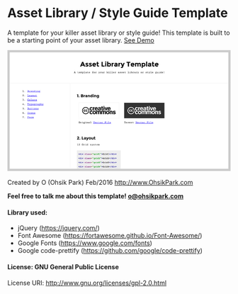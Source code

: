 # Asset Library / Style Guide Template
A template for your killer asset library or style guide!
This template is built to be a starting point of your asset library.
[See Demo](http://ohsik.github.io/asset-library-template/)

![Asset Library / Style Guide Template](/screenshot.jpg?raw=true "Style Guide Template")

Created by O (Ohsik Park) Feb/2016
http://www.OhsikPark.com

**Feel free to talk me about this template! o@ohsikpark.com**

#### Library used:
- jQuery (https://jquery.com/)
- Font Awesome (https://fortawesome.github.io/Font-Awesome/)
- Google Fonts (https://www.google.com/fonts)
- Google code-prettify (https://github.com/google/code-prettify)

#### License: GNU General Public License
License URI: http://www.gnu.org/licenses/gpl-2.0.html

